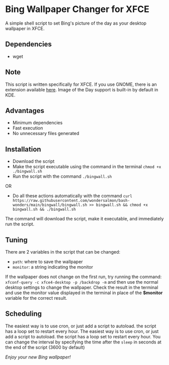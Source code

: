 
# Bing Wallpaper Changer for XFCE

A simple shell script to set Bing's picture of the day as your desktop wallpaper in XFCE.

## Dependencies

- wget

## Note

This script is written specifically for XFCE. If you use GNOME, there is an extension available [here](https://extensions.gnome.org/extension/1262/bing-wallpaper-changer/). Image of the Day support is built-in by default in KDE.

## Advantages

- Minimum dependencies
- Fast execution
- No unnecessary files generated

## Installation

- Download the script
- Make the script executable using the command in the terminal `chmod +x ./bingwall.sh`
- Run the script with the command `./bingwall.sh`

OR

- Do all these actions automatically with the command `curl https://raw.githubusercontent.com/wondersalmon/bash-wonders/main/bingwall/bingwall.sh >> bingwall.sh && chmod +x bingwall.sh && ./bingwall.sh`

The command will download the script, make it executable, and immediately run the script.

## Tuning

There are 2 variables in the script that can be changed:

- `path`: where to save the wallpaper
- `monitor`: a string indicating the monitor

If the wallpaper does not change on the first run, try running the command: `xfconf-query -c xfce4-desktop -p /backdrop -m` and then use the normal desktop settings to change the wallpaper. Check the result in the terminal and use the monitor value displayed in the terminal in place of the **$monitor** variable for the correct result.

## Scheduling

The easiest way is to use cron, or just add a script to autoload. the script has a loop set to restart every hour. The easiest way is to use cron, or just add a script to autoload. the script has a loop set to restart every hour. You can change the interval by specifying the time after the `sleep` in seconds at the end of the script (3600 by default)

*Enjoy your new Bing wallpaper!*
